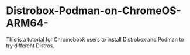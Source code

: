 # Distrobox-Podman-on-ChromeOS-ARM64-
This is a tutorial for Chromebook users to install Distrobox and Podman to try different Distros.
